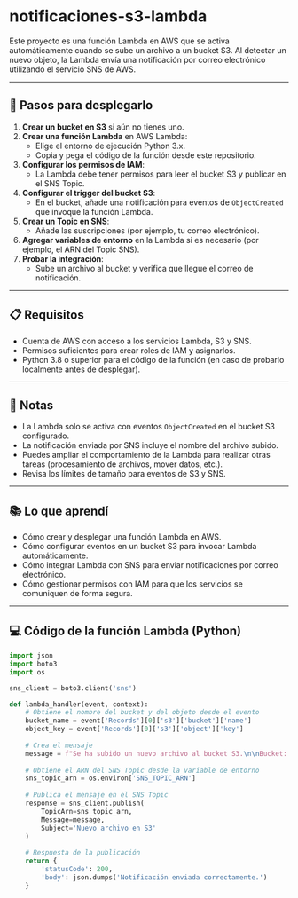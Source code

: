 # notificaciones-s3-lambda

Este proyecto es una función Lambda en AWS que se activa automáticamente cuando se sube un archivo a un bucket S3. Al detectar un nuevo objeto, la Lambda envía una notificación por correo electrónico utilizando el servicio SNS de AWS.

---

## 🚀 Pasos para desplegarlo

1. **Crear un bucket en S3** si aún no tienes uno.
2. **Crear una función Lambda** en AWS Lambda:
   - Elige el entorno de ejecución Python 3.x.
   - Copia y pega el código de la función desde este repositorio.
3. **Configurar los permisos de IAM**:
   - La Lambda debe tener permisos para leer el bucket S3 y publicar en el SNS Topic.
4. **Configurar el trigger del bucket S3**:
   - En el bucket, añade una notificación para eventos de `ObjectCreated` que invoque la función Lambda.
5. **Crear un Topic en SNS**:
   - Añade las suscripciones (por ejemplo, tu correo electrónico).
6. **Agregar variables de entorno** en la Lambda si es necesario (por ejemplo, el ARN del Topic SNS).
7. **Probar la integración**:
   - Sube un archivo al bucket y verifica que llegue el correo de notificación.

---

## 📋 Requisitos

- Cuenta de AWS con acceso a los servicios Lambda, S3 y SNS.
- Permisos suficientes para crear roles de IAM y asignarlos.
- Python 3.8 o superior para el código de la función (en caso de probarlo localmente antes de desplegar).

---

## 📝 Notas

- La Lambda solo se activa con eventos `ObjectCreated` en el bucket S3 configurado.
- La notificación enviada por SNS incluye el nombre del archivo subido.
- Puedes ampliar el comportamiento de la Lambda para realizar otras tareas (procesamiento de archivos, mover datos, etc.).
- Revisa los límites de tamaño para eventos de S3 y SNS.

---

## 📚 Lo que aprendí

- Cómo crear y desplegar una función Lambda en AWS.
- Cómo configurar eventos en un bucket S3 para invocar Lambda automáticamente.
- Cómo integrar Lambda con SNS para enviar notificaciones por correo electrónico.
- Cómo gestionar permisos con IAM para que los servicios se comuniquen de forma segura.

---

## 💻 Código de la función Lambda (Python)

```python
import json
import boto3
import os

sns_client = boto3.client('sns')

def lambda_handler(event, context):
    # Obtiene el nombre del bucket y del objeto desde el evento
    bucket_name = event['Records'][0]['s3']['bucket']['name']
    object_key = event['Records'][0]['s3']['object']['key']
    
    # Crea el mensaje
    message = f"Se ha subido un nuevo archivo al bucket S3.\n\nBucket: {bucket_name}\nArchivo: {object_key}"
    
    # Obtiene el ARN del SNS Topic desde la variable de entorno
    sns_topic_arn = os.environ['SNS_TOPIC_ARN']
    
    # Publica el mensaje en el SNS Topic
    response = sns_client.publish(
        TopicArn=sns_topic_arn,
        Message=message,
        Subject='Nuevo archivo en S3'
    )
    
    # Respuesta de la publicación
    return {
        'statusCode': 200,
        'body': json.dumps('Notificación enviada correctamente.')
    }
